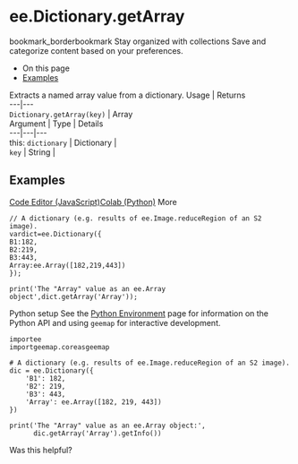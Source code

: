  
#  ee.Dictionary.getArray
bookmark_borderbookmark Stay organized with collections  Save and categorize content based on your preferences.
  * On this page
  * [Examples](https://developers.google.com/earth-engine/apidocs/ee-dictionary-getarray#examples)


Extracts a named array value from a dictionary.
Usage | Returns  
---|---  
`Dictionary.getArray(key)` | Array  
Argument | Type | Details  
---|---|---  
this: `dictionary` | Dictionary |   
`key` | String |   
## Examples
[Code Editor (JavaScript)](https://developers.google.com/earth-engine/apidocs/ee-dictionary-getarray#code-editor-javascript-sample)[Colab (Python)](https://developers.google.com/earth-engine/apidocs/ee-dictionary-getarray#colab-python-sample) More
```
// A dictionary (e.g. results of ee.Image.reduceRegion of an S2 image).
vardict=ee.Dictionary({
B1:182,
B2:219,
B3:443,
Array:ee.Array([182,219,443])
});

print('The "Array" value as an ee.Array object',dict.getArray('Array'));
```
Python setup
See the [ Python Environment](https://developers.google.com/earth-engine/guides/python_install) page for information on the Python API and using `geemap` for interactive development.
```
importee
importgeemap.coreasgeemap
```
```
# A dictionary (e.g. results of ee.Image.reduceRegion of an S2 image).
dic = ee.Dictionary({
    'B1': 182,
    'B2': 219,
    'B3': 443,
    'Array': ee.Array([182, 219, 443])
})

print('The "Array" value as an ee.Array object:',
      dic.getArray('Array').getInfo())
```

Was this helpful?
